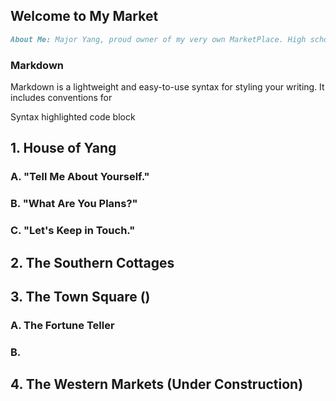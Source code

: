 ## Welcome to My Market

```markdown
About Me: Major Yang, proud owner of my very own MarketPlace. High school class of 2021 and future university class of 2025 at God knows where.
```

### Markdown

Markdown is a lightweight and easy-to-use syntax for styling your writing. It includes conventions for


Syntax highlighted code block

## 1. House of Yang

### A. "Tell Me About Yourself."


### B. "What Are You Plans?"

### C. "Let's Keep in Touch."

## 2. The Southern Cottages

## 3. The Town Square ()

### A. The Fortune Teller

### B.
## 4. The Western Markets (Under Construction)

